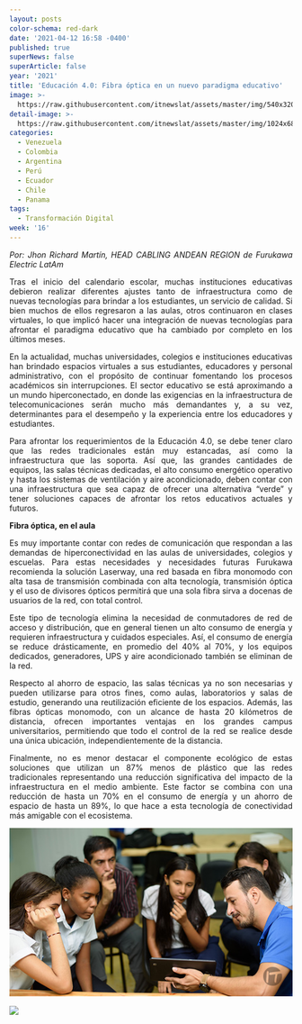 ```yaml
---
layout: posts
color-schema: red-dark
date: '2021-04-12 16:58 -0400'
published: true
superNews: false
superArticle: false
year: '2021'
title: 'Educación 4.0: Fibra óptica en un nuevo paradigma educativo'
image: >-
  https://raw.githubusercontent.com/itnewslat/assets/master/img/540x320/Tecnologia-Educacion-p.jpg
detail-image: >-
  https://raw.githubusercontent.com/itnewslat/assets/master/img/1024x680/Tecnologia-Educacion-g.jpg
categories:
  - Venezuela
  - Colombia
  - Argentina
  - Perú
  - Ecuador
  - Chile
  - Panama
tags:
  - Transformación Digital
week: '16'
---
```

<p style="text-align: justify;"><em>Por: Jhon Richard Martín, HEAD CABLING ANDEAN REGION de Furukawa Electric LatAm</em></p>
<p style="text-align: justify;">Tras el inicio del calendario escolar, muchas instituciones educativas debieron realizar diferentes ajustes tanto de infraestructura como de nuevas tecnologías para brindar a los estudiantes, un servicio de calidad. Si bien muchos de ellos regresaron a las aulas, otros continuaron en clases virtuales, lo que implicó hacer una integración de nuevas tecnologías para afrontar el paradigma educativo que ha cambiado por completo en los últimos meses.</p>
<p style="text-align: justify;">En la actualidad, muchas universidades, colegios e instituciones educativas han brindado espacios virtuales a sus estudiantes, educadores y personal administrativo, con el propósito de continuar fomentando los procesos académicos sin interrupciones. El sector educativo se está aproximando a un mundo hiperconectado, en donde las exigencias en la infraestructura de telecomunicaciones serán mucho más demandantes y, a su vez, determinantes para el desempeño y la experiencia entre los educadores y estudiantes.</p>
<p style="text-align: justify;">Para afrontar los requerimientos de la Educación 4.0, se debe tener claro que las redes tradicionales están muy estancadas, así como la infraestructura que las soporta. Así que, las grandes cantidades de equipos, las salas técnicas dedicadas, el alto consumo energético operativo y hasta los sistemas de ventilación y aire acondicionado, deben contar con una infraestructura que sea capaz de ofrecer una alternativa “verde” y tener soluciones capaces de afrontar los retos educativos actuales y futuros.</p>
<p style="text-align: justify;"><strong>Fibra óptica, en el aula</strong></p>
<p style="text-align: justify;">Es muy importante contar con redes de comunicación que respondan a las demandas de hiperconectividad en las aulas de universidades, colegios y escuelas. Para estas necesidades y necesidades futuras Furukawa recomienda la solución Laserway, una red basada en fibra monomodo con alta tasa de transmisión combinada con alta tecnología, transmisión óptica y el uso de divisores ópticos permitirá que una sola fibra sirva a docenas de usuarios de la red, con total control.</p>
<p style="text-align: justify;">Este tipo de tecnología elimina la necesidad de conmutadores de red de acceso y distribución, que en general tienen un alto consumo de energía y requieren infraestructura y cuidados especiales. Así, el consumo de energía se reduce drásticamente, en promedio del 40% al 70%, y los equipos dedicados, generadores, UPS y aire acondicionado también se eliminan de la red.</p>
<p style="text-align: justify;">Respecto al ahorro de espacio, las salas técnicas ya no son necesarias y pueden utilizarse para otros fines, como aulas, laboratorios y salas de estudio, generando una reutilización eficiente de los espacios. Además, las fibras ópticas monomodo, con un alcance de hasta 20 kilómetros de distancia, ofrecen importantes ventajas en los grandes campus universitarios, permitiendo que todo el control de la red se realice desde una única ubicación, independientemente de la distancia.</p>
<p style="text-align: justify;">Finalmente, no es menor destacar el componente ecológico de estas soluciones que utilizan un 87% menos de plástico que las redes tradicionales representando una reducción significativa del impacto de la infraestructura en el medio ambiente. Este factor se combina con una reducción de hasta un 70% en el consumo de energía y un ahorro de espacio de hasta un 89%, lo que hace a esta tecnología de conectividad más amigable con el ecosistema.</p>

![](https://raw.githubusercontent.com/itnewslat/assets/master/img/540x320/Tecnologia-Educacion-p.jpg)

<img src="https://tracker.metricool.com/c3po.jpg?hash=56f88a41e39ab42c063cc51676587a04"/>

